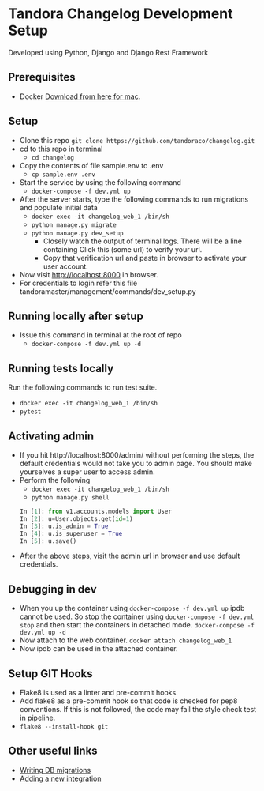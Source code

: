 # Tandora Changelog Development Setup

Developed using Python, Django and Django Rest Framework

## Prerequisites

- Docker [Download from here for mac](https://download.docker.com/mac/stable/Docker.dmg).

## Setup

- Clone this repo
    `git clone https://github.com/tandoraco/changelog.git`
- cd to this repo in terminal
    - `cd changelog`
- Copy the contents of file sample.env to .env
    - `cp sample.env .env`
- Start the service by using the following command
    - `docker-compose -f dev.yml up`
- After the server starts, type the following commands to run migrations and populate initial data
    - `docker exec -it changelog_web_1 /bin/sh`
    - `python manage.py migrate`
    - `python manage.py dev_setup`
        - Closely watch the output of terminal logs. There will be a line containing Click this (some url) to verify your url.
        - Copy that verification url and paste in browser to activate your user account.
- Now visit [http://localhost:8000](http://localhost:8000) in browser.
- For credentials to login refer this file tandoramaster/management/commands/dev_setup.py


## Running locally after setup
- Issue this command in terminal at the root of repo
    - `docker-compose -f dev.yml up -d`

## Running tests locally

Run the following commands to run test suite.
- `docker exec -it changelog_web_1 /bin/sh`
- `pytest`

## Activating admin
-  If you hit http://localhost:8000/admin/ without performing the steps, the default credentials would not take you
to admin page. You should make yourselves a super user to access admin.
- Perform the following
    - `docker exec -it changelog_web_1 /bin/sh`
    - `python manage.py shell`
    ```python
    In [1]: from v1.accounts.models import User
    In [2]: u=User.objects.get(id=1)
    In [3]: u.is_admin = True
    In [4]: u.is_superuser = True
    In [5]: u.save()
    ```
- After the above steps, visit the admin url in browser and use default credentials.

## Debugging in dev

- When you up the container using `docker-compose -f dev.yml up` ipdb cannot be used. So stop the container using `docker-compose -f dev.yml stop` and then start the containers in detached mode. `docker-compose -f dev.yml up -d`
- Now attach to the web container. `docker attach changelog_web_1`
- Now ipdb can be used in the attached container.

## Setup GIT Hooks

- Flake8 is used as a linter and pre-commit hooks.
- Add flake8 as a pre-commit hook so that code is checked for pep8 conventions. If this is not followed, the code may fail the style check test in pipeline.
- `flake8 --install-hook git`

## Other useful links

- [Writing DB migrations](https://github.com/tandoraco/changelog/wiki/DB-Migrations)
- [Adding a new integration](https://github.com/tandoraco/changelog/wiki/How-to-add-a-new-Integration-%3F)
